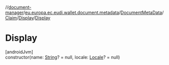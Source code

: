 //[document-manager](../../../../../index.md)/[eu.europa.ec.eudi.wallet.document.metadata](../../../index.md)/[DocumentMetaData](../../index.md)/[Claim](../index.md)/[Display](index.md)/[Display](-display.md)

# Display

[androidJvm]\
constructor(name: [String](https://kotlinlang.org/api/latest/jvm/stdlib/kotlin/-string/index.html)? = null, locale: [Locale](https://developer.android.com/reference/kotlin/java/util/Locale.html)? = null)

